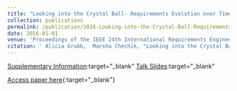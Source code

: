 ```yaml
---
title: "Looking into the Crystal Ball- Requirements Evolution over Time"
collection: publications
permalink: /publication/2016-Looking-into-the-Crystal-Ball-Requirements-Evolution-over-Time
date: 2016-01-01
venue: 'Proceedings of the IEEE 24th International Requirements Engineering Conference RE'
citation: ' Alicia Grubb,  Marsha Chechik, "Looking into the Crystal Ball- Requirements Evolution over Time." Proceedings of the IEEE 24th International Requirements Engineering Conference RE, 2016.'
---
```

[Supplementary Information](http://www.cs.toronto.edu/~amgrubb/archive/RE16-Supplement/):target="_blank" [Talk Slides](http://www.cs.toronto.edu/~amgrubb/archive/RE16-Talk.pdf):target="_blank"

[Access paper here](http://www.cs.toronto.edu/~amgrubb/archive/RE16.pdf){:target="_blank"}
